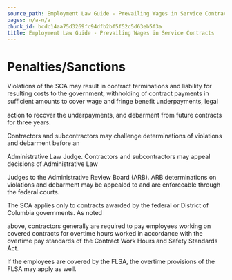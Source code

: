 ```yaml
---
source_path: Employment Law Guide - Prevailing Wages in Service Contracts.md
pages: n/a-n/a
chunk_id: bcdc14aa75d3269fc94dfb2bf5f52c5d63eb5f3a
title: Employment Law Guide - Prevailing Wages in Service Contracts
---
```

# Penalties/Sanctions

Violations of the SCA may result in contract terminations and liability for resulting costs to the government, withholding of contract payments in suﬃcient amounts to cover wage and fringe beneﬁt underpayments, legal

action to recover the underpayments, and debarment from future contracts for three years.

Contractors and subcontractors may challenge determinations of violations and debarment before an

Administrative Law Judge. Contractors and subcontractors may appeal decisions of Administrative Law

Judges to the Administrative Review Board (ARB). ARB determinations on violations and debarment may be appealed to and are enforceable through the federal courts.

The SCA applies only to contracts awarded by the federal or District of Columbia governments. As noted

above, contractors generally are required to pay employees working on covered contracts for overtime hours worked in accordance with the overtime pay standards of the Contract Work Hours and Safety Standards Act.

If the employees are covered by the FLSA, the overtime provisions of the FLSA may apply as well.
